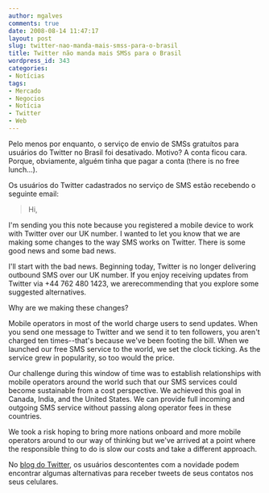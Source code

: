 ```yaml
---
author: mgalves
comments: true
date: 2008-08-14 11:47:17
layout: post
slug: twitter-nao-manda-mais-smss-para-o-brasil
title: Twitter não manda mais SMSs para o Brasil
wordpress_id: 343
categories:
- Notícias
tags:
- Mercado
- Negocios
- Notícia
- Twitter
- Web
---
```


Pelo menos por enquanto, o serviço de envio de SMSs gratuítos para usuários do Twitter no Brasil foi desativado. Motivo? A conta ficou cara. Porque, obviamente, alguém tinha que pagar a conta (there is no free lunch...).

Os usuários do Twitter cadastrados no serviço de SMS estão recebendo o seguinte email:


> Hi,

I'm sending you this note because you registered a mobile device to work with Twitter over our UK number. I wanted to let you know that we are making some changes to the way SMS works on Twitter. There is some good news and some bad news.

I'll start with the bad news. Beginning today, Twitter is no longer delivering outbound SMS over our UK number. If you enjoy receiving updates from Twitter via +44 762 480 1423, we arerecommending that you explore some suggested alternatives.

Why are we making these changes?

Mobile operators in most of the world charge users to send updates. When you send one message to Twitter and we send it to ten followers, you aren't charged ten times--that's because we've been footing the bill. When we launched our free SMS service to the world, we set the clock ticking. As the service grew in popularity, so too would the price.

Our challenge during this window of time was to establish relationships with mobile operators around the world such that
our SMS services could become sustainable from a cost perspective. We achieved this goal in Canada, India, and the United States. We can provide full incoming and outgoing SMS service without passing along operator fees in these countries.

We took a risk hoping to bring more nations onboard and more mobile operators around to our way of thinking but we've arrived at a point where the responsible thing to do is slow our costs and take a different approach.


No [blog do Twitter](http://blog.twitter.com/), os usuários descontentes com a novidade podem encontrar algumas alternativas para receber tweets de seus contatos nos seus celulares.
